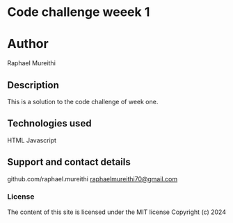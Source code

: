 #  Code challenge weeek 1

# Author 
Raphael Mureithi

## Description
This is a solution to the code challenge of week one.

## Technologies used
HTML
Javascript 

## Support and contact details
github.com/raphael.mureithi
raphaelmureithi70@gmail.com
### License
The content of this site is licensed under the MIT license
Copyright (c) 2024 
